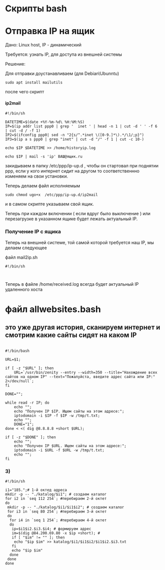 # Скрипты bash

# Отправка IP на ящик
  
  Дано: Linux host, IP - динамический
  
  Требуется: узнать IP, для доступа из внешней системы  
  
  Решение:
  
  Для отправки доустанавливаем (для Debian\Ubunntu)
  ````
  sudo apt install mailutils
  ````
  после чего скрипт
  #### ip2mail
  ````
#!/bin/sh

DATETIME=$(date +%Y-%m-%d\ %H:%M:%S)         
IP=$(ip addr list ppp0 | grep '  inet ' | head -n 1 | cut -d ' ' -f 6 | cut -d / -f 1)
IP2=$(ifconfig ppp0| sed -n "2{s/^.*inet \([0-9.]*\).*/\1/;p}")
IP3=$(ip a s ppp0 | grep "inet" | cut -d "/" -f 1 | cut -c 10-)

echo $IP $DATETIME >> /home/historyip.log

echo $IP | mail -s 'ip' ВАШ@ящик.ru
  ````
закидываем в папку /etc/ppp/ip-up.d , чтобы он стартовал при поднятии ppp, если у кого интернет сидит на другом то соответственнно изменяем на свои установки.

Теперь делаем файл исполняемым
````
sudo chmod ugo+x  /etc/ppp/ip-up.d/ip2mail
````
и в самом скрипте указываем свой ящик.
 
  Теперь при каждом включении ( если вдруг было выключение ) или перезагрузке в указанном ящике будет лежать актуальный IP.

  
### Получение IP с ящика

  Теперь на внешней системе, той самой которой требуется наш IP, мы делаем следующее
  
файл mail2ip.sh  
````
#!/bin/sh



````
Теперь в файле /home/received.log всегда будет актуальный IP удаленного хоста




# файл allwebsites.bash

## это уже другая история, сканируем интернет и смотрим какие сайты сидят на каком IP
````

#!/bin/bash
 
URL=$1;
 
if [ -z "$URL" ]; then
    URL=`/usr/bin/zenity --entry --width=350 --title="Нахождение всех сайтов на одном IP" --text="Пожалуйста, введите адрес сайта или IP:" 2>/dev/null`;
fi
 
DONE="";
  
while read -r IP; do
    echo ""; 
    echo "Получен IP $IP. Ищем сайты на этом адресе:"; 
    iptodomain -i $IP -f $IP -w /tmp/t.txt; 
    echo ""; 
    DONE="1"; 
done < <( dig @8.8.8.8 +short $URL); 
 
if [ -z "$DONE" ]; then
    echo ""; 
    echo "Получен IP $URL. Ищем сайты на этом адресе:"; 
    iptodomain -i $URL -f $URL -w /tmp/t.txt; 
    echo ""; 
fi
````

### 3)
````
#!/bin/sh

i1="185.";# 1-й октед адреса
mkdir -p -- "./katalog/$i1"; # создаем каталог
for i2 in `seq 112 254`; #перебираем 2-й октет 
do
 mkdir -p -- "./katalog/$i1/$i1$i2"; # создаем каталог
 for i3 in `seq 80 254`; #перебираем 3-й октет
 do
  for i4 in `seq 1 254`; #перебираем 4-й октет
  do 
   ip=$i1$i2.$i3.$i4; # формируем адрес
   im=$(dig @84.200.69.80 -x $ip +short); # 
   if [ "$im" != "" ]; then
    echo "$ip $im" >> katalog/$i1/$i1$i2/$i1$i2.$i3.txt
   fi
   echo "$ip $im"
  done 
 done
done
````
